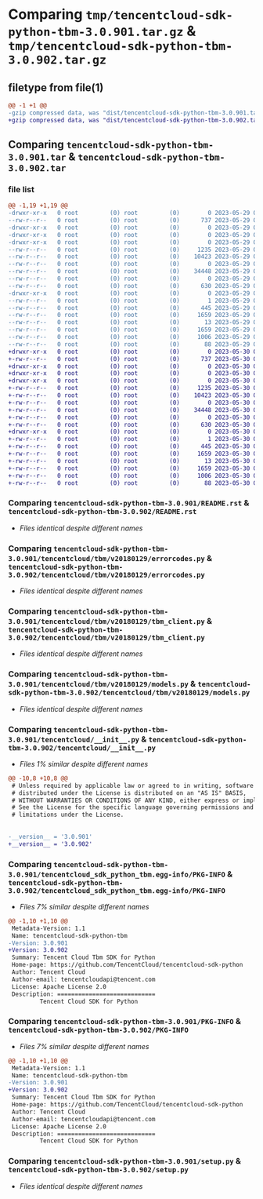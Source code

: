 # Comparing `tmp/tencentcloud-sdk-python-tbm-3.0.901.tar.gz` & `tmp/tencentcloud-sdk-python-tbm-3.0.902.tar.gz`

## filetype from file(1)

```diff
@@ -1 +1 @@
-gzip compressed data, was "dist/tencentcloud-sdk-python-tbm-3.0.901.tar", last modified: Mon May 29 02:36:49 2023, max compression
+gzip compressed data, was "dist/tencentcloud-sdk-python-tbm-3.0.902.tar", last modified: Tue May 30 00:32:34 2023, max compression
```

## Comparing `tencentcloud-sdk-python-tbm-3.0.901.tar` & `tencentcloud-sdk-python-tbm-3.0.902.tar`

### file list

```diff
@@ -1,19 +1,19 @@
-drwxr-xr-x   0 root         (0) root         (0)        0 2023-05-29 02:36:49.000000 tencentcloud-sdk-python-tbm-3.0.901/
--rw-r--r--   0 root         (0) root         (0)      737 2023-05-29 02:36:49.000000 tencentcloud-sdk-python-tbm-3.0.901/README.rst
-drwxr-xr-x   0 root         (0) root         (0)        0 2023-05-29 02:36:49.000000 tencentcloud-sdk-python-tbm-3.0.901/tencentcloud/
-drwxr-xr-x   0 root         (0) root         (0)        0 2023-05-29 02:36:49.000000 tencentcloud-sdk-python-tbm-3.0.901/tencentcloud/tbm/
-drwxr-xr-x   0 root         (0) root         (0)        0 2023-05-29 02:36:49.000000 tencentcloud-sdk-python-tbm-3.0.901/tencentcloud/tbm/v20180129/
--rw-r--r--   0 root         (0) root         (0)     1235 2023-05-29 02:36:49.000000 tencentcloud-sdk-python-tbm-3.0.901/tencentcloud/tbm/v20180129/errorcodes.py
--rw-r--r--   0 root         (0) root         (0)    10423 2023-05-29 02:36:49.000000 tencentcloud-sdk-python-tbm-3.0.901/tencentcloud/tbm/v20180129/tbm_client.py
--rw-r--r--   0 root         (0) root         (0)        0 2023-05-29 02:36:49.000000 tencentcloud-sdk-python-tbm-3.0.901/tencentcloud/tbm/v20180129/__init__.py
--rw-r--r--   0 root         (0) root         (0)    34448 2023-05-29 02:36:49.000000 tencentcloud-sdk-python-tbm-3.0.901/tencentcloud/tbm/v20180129/models.py
--rw-r--r--   0 root         (0) root         (0)        0 2023-05-29 02:36:49.000000 tencentcloud-sdk-python-tbm-3.0.901/tencentcloud/tbm/__init__.py
--rw-r--r--   0 root         (0) root         (0)      630 2023-05-29 02:36:49.000000 tencentcloud-sdk-python-tbm-3.0.901/tencentcloud/__init__.py
-drwxr-xr-x   0 root         (0) root         (0)        0 2023-05-29 02:36:49.000000 tencentcloud-sdk-python-tbm-3.0.901/tencentcloud_sdk_python_tbm.egg-info/
--rw-r--r--   0 root         (0) root         (0)        1 2023-05-29 02:36:49.000000 tencentcloud-sdk-python-tbm-3.0.901/tencentcloud_sdk_python_tbm.egg-info/dependency_links.txt
--rw-r--r--   0 root         (0) root         (0)      445 2023-05-29 02:36:49.000000 tencentcloud-sdk-python-tbm-3.0.901/tencentcloud_sdk_python_tbm.egg-info/SOURCES.txt
--rw-r--r--   0 root         (0) root         (0)     1659 2023-05-29 02:36:49.000000 tencentcloud-sdk-python-tbm-3.0.901/tencentcloud_sdk_python_tbm.egg-info/PKG-INFO
--rw-r--r--   0 root         (0) root         (0)       13 2023-05-29 02:36:49.000000 tencentcloud-sdk-python-tbm-3.0.901/tencentcloud_sdk_python_tbm.egg-info/top_level.txt
--rw-r--r--   0 root         (0) root         (0)     1659 2023-05-29 02:36:49.000000 tencentcloud-sdk-python-tbm-3.0.901/PKG-INFO
--rw-r--r--   0 root         (0) root         (0)     1006 2023-05-29 02:36:49.000000 tencentcloud-sdk-python-tbm-3.0.901/setup.py
--rw-r--r--   0 root         (0) root         (0)       88 2023-05-29 02:36:49.000000 tencentcloud-sdk-python-tbm-3.0.901/setup.cfg
+drwxr-xr-x   0 root         (0) root         (0)        0 2023-05-30 00:32:34.000000 tencentcloud-sdk-python-tbm-3.0.902/
+-rw-r--r--   0 root         (0) root         (0)      737 2023-05-30 00:32:34.000000 tencentcloud-sdk-python-tbm-3.0.902/README.rst
+drwxr-xr-x   0 root         (0) root         (0)        0 2023-05-30 00:32:34.000000 tencentcloud-sdk-python-tbm-3.0.902/tencentcloud/
+drwxr-xr-x   0 root         (0) root         (0)        0 2023-05-30 00:32:34.000000 tencentcloud-sdk-python-tbm-3.0.902/tencentcloud/tbm/
+drwxr-xr-x   0 root         (0) root         (0)        0 2023-05-30 00:32:34.000000 tencentcloud-sdk-python-tbm-3.0.902/tencentcloud/tbm/v20180129/
+-rw-r--r--   0 root         (0) root         (0)     1235 2023-05-30 00:32:34.000000 tencentcloud-sdk-python-tbm-3.0.902/tencentcloud/tbm/v20180129/errorcodes.py
+-rw-r--r--   0 root         (0) root         (0)    10423 2023-05-30 00:32:34.000000 tencentcloud-sdk-python-tbm-3.0.902/tencentcloud/tbm/v20180129/tbm_client.py
+-rw-r--r--   0 root         (0) root         (0)        0 2023-05-30 00:32:34.000000 tencentcloud-sdk-python-tbm-3.0.902/tencentcloud/tbm/v20180129/__init__.py
+-rw-r--r--   0 root         (0) root         (0)    34448 2023-05-30 00:32:34.000000 tencentcloud-sdk-python-tbm-3.0.902/tencentcloud/tbm/v20180129/models.py
+-rw-r--r--   0 root         (0) root         (0)        0 2023-05-30 00:32:34.000000 tencentcloud-sdk-python-tbm-3.0.902/tencentcloud/tbm/__init__.py
+-rw-r--r--   0 root         (0) root         (0)      630 2023-05-30 00:32:34.000000 tencentcloud-sdk-python-tbm-3.0.902/tencentcloud/__init__.py
+drwxr-xr-x   0 root         (0) root         (0)        0 2023-05-30 00:32:34.000000 tencentcloud-sdk-python-tbm-3.0.902/tencentcloud_sdk_python_tbm.egg-info/
+-rw-r--r--   0 root         (0) root         (0)        1 2023-05-30 00:32:34.000000 tencentcloud-sdk-python-tbm-3.0.902/tencentcloud_sdk_python_tbm.egg-info/dependency_links.txt
+-rw-r--r--   0 root         (0) root         (0)      445 2023-05-30 00:32:34.000000 tencentcloud-sdk-python-tbm-3.0.902/tencentcloud_sdk_python_tbm.egg-info/SOURCES.txt
+-rw-r--r--   0 root         (0) root         (0)     1659 2023-05-30 00:32:34.000000 tencentcloud-sdk-python-tbm-3.0.902/tencentcloud_sdk_python_tbm.egg-info/PKG-INFO
+-rw-r--r--   0 root         (0) root         (0)       13 2023-05-30 00:32:34.000000 tencentcloud-sdk-python-tbm-3.0.902/tencentcloud_sdk_python_tbm.egg-info/top_level.txt
+-rw-r--r--   0 root         (0) root         (0)     1659 2023-05-30 00:32:34.000000 tencentcloud-sdk-python-tbm-3.0.902/PKG-INFO
+-rw-r--r--   0 root         (0) root         (0)     1006 2023-05-30 00:32:34.000000 tencentcloud-sdk-python-tbm-3.0.902/setup.py
+-rw-r--r--   0 root         (0) root         (0)       88 2023-05-30 00:32:34.000000 tencentcloud-sdk-python-tbm-3.0.902/setup.cfg
```

### Comparing `tencentcloud-sdk-python-tbm-3.0.901/README.rst` & `tencentcloud-sdk-python-tbm-3.0.902/README.rst`

 * *Files identical despite different names*

### Comparing `tencentcloud-sdk-python-tbm-3.0.901/tencentcloud/tbm/v20180129/errorcodes.py` & `tencentcloud-sdk-python-tbm-3.0.902/tencentcloud/tbm/v20180129/errorcodes.py`

 * *Files identical despite different names*

### Comparing `tencentcloud-sdk-python-tbm-3.0.901/tencentcloud/tbm/v20180129/tbm_client.py` & `tencentcloud-sdk-python-tbm-3.0.902/tencentcloud/tbm/v20180129/tbm_client.py`

 * *Files identical despite different names*

### Comparing `tencentcloud-sdk-python-tbm-3.0.901/tencentcloud/tbm/v20180129/models.py` & `tencentcloud-sdk-python-tbm-3.0.902/tencentcloud/tbm/v20180129/models.py`

 * *Files identical despite different names*

### Comparing `tencentcloud-sdk-python-tbm-3.0.901/tencentcloud/__init__.py` & `tencentcloud-sdk-python-tbm-3.0.902/tencentcloud/__init__.py`

 * *Files 1% similar despite different names*

```diff
@@ -10,8 +10,8 @@
 # Unless required by applicable law or agreed to in writing, software
 # distributed under the License is distributed on an "AS IS" BASIS,
 # WITHOUT WARRANTIES OR CONDITIONS OF ANY KIND, either express or implied.
 # See the License for the specific language governing permissions and
 # limitations under the License.
 
 
-__version__ = '3.0.901'
+__version__ = '3.0.902'
```

### Comparing `tencentcloud-sdk-python-tbm-3.0.901/tencentcloud_sdk_python_tbm.egg-info/PKG-INFO` & `tencentcloud-sdk-python-tbm-3.0.902/tencentcloud_sdk_python_tbm.egg-info/PKG-INFO`

 * *Files 7% similar despite different names*

```diff
@@ -1,10 +1,10 @@
 Metadata-Version: 1.1
 Name: tencentcloud-sdk-python-tbm
-Version: 3.0.901
+Version: 3.0.902
 Summary: Tencent Cloud Tbm SDK for Python
 Home-page: https://github.com/TencentCloud/tencentcloud-sdk-python
 Author: Tencent Cloud
 Author-email: tencentcloudapi@tencent.com
 License: Apache License 2.0
 Description: ============================
         Tencent Cloud SDK for Python
```

### Comparing `tencentcloud-sdk-python-tbm-3.0.901/PKG-INFO` & `tencentcloud-sdk-python-tbm-3.0.902/PKG-INFO`

 * *Files 7% similar despite different names*

```diff
@@ -1,10 +1,10 @@
 Metadata-Version: 1.1
 Name: tencentcloud-sdk-python-tbm
-Version: 3.0.901
+Version: 3.0.902
 Summary: Tencent Cloud Tbm SDK for Python
 Home-page: https://github.com/TencentCloud/tencentcloud-sdk-python
 Author: Tencent Cloud
 Author-email: tencentcloudapi@tencent.com
 License: Apache License 2.0
 Description: ============================
         Tencent Cloud SDK for Python
```

### Comparing `tencentcloud-sdk-python-tbm-3.0.901/setup.py` & `tencentcloud-sdk-python-tbm-3.0.902/setup.py`

 * *Files identical despite different names*

